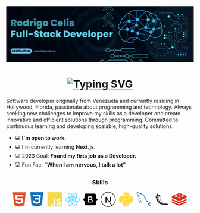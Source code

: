 <div>
<div  class="Header">
  <img src="https://raw.githubusercontent.com/Congrak/Congrak/main/Blue%20Geometric%20Technology%20LinkedIn%20Banner.png" alt="Banner" />
  <h1 align="center"><a href="https://git.io/typing-svg"><img src="https://readme-typing-svg.demolab.com?font=Fira+Code&pause=1000&width=435&lines=%F0%9F%8C%8E+Welcome+to+My+World!!%F0%9F%8C%8E" alt="Typing SVG" /></a></h1>
</div>
<div class="Body">
  <div class="About">
    <p>Software developer originally from Venezuela and currently residing in Hollywood, Florida, passionate about programming and technology. Always seeking new challenges to improve my skills as a developer and create innovative and efficient solutions through programming. Committed to continuous learning and developing scalable, high-quality solutions.</p>
    <ul>
      <li> 💻 <strong>I`m open to work.</strong> </li>
      <li> 💻 I`m currently learning <strong>Next.js.</strong> </li>
      <li> 💻 2023 Goal: <strong>Found my firts job as a Developer.</strong> </li>
      <li> 💻 Fun Fac: <strong>"When I am nervous, I talk a lot"</strong> </li>
   </div>
</div>
  <div class="Skills">
    <h3 align="center">Skills</h3>
    <div class="Icons" align="center">
      <img src="https://github.com/devicons/devicon/blob/master/icons/html5/html5-plain.svg" alt="HTML5" width="40" height="40" />&nbsp
      <img src="https://github.com/devicons/devicon/blob/master/icons/css3/css3-plain.svg" alt="CSS" width="40" height="40" />&nbsp
      <img src="https://github.com/devicons/devicon/blob/master/icons/javascript/javascript-plain.svg" alt="JavaScript" width="40" height="40" />&nbsp
      <img src="https://github.com/devicons/devicon/blob/master/icons/react/react-original.svg" alt="React" width="40" height="40" />&nbsp
      <img src="https://github.com/devicons/devicon/blob/master/icons/bootstrap/bootstrap-plain.svg" alt="Boostrap" width="40" height="40" />&nbsp
      <img src="https://github.com/devicons/devicon/blob/master/icons/nextjs/nextjs-line.svg" alt="Next.js" width="40" height="40" fill="#36BCF7FF"/>&nbsp
      <img src="https://github.com/devicons/devicon/blob/master/icons/python/python-plain.svg" alt="Python" width="40" height="40" />&nbsp
      <img src="https://github.com/devicons/devicon/blob/master/icons/mysql/mysql-plain.svg" alt="SQL" width="40" height="40" />&nbsp
      <img src="https://github.com/devicons/devicon/blob/master/icons/flask/flask-original.svg" alt="Flask" width="40" height="40" />&nbsp
      <img src="https://github.com/devicons/devicon/blob/master/icons/redis/redis-plain.svg" alt="Redis" width="40" height="40" />&nbsp
    </div>
  </div>
</div>
